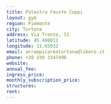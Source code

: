 ```yaml
---
title: Palestra Fausto Coppi
layout: gym
region: Piemonte
city: Tortona
address: Via Trento, 31
latitude: 45.498012
longitude: 11.65032
email: arrampicareatortona@libero.it
phone: +39 339 3347490
website: 
annual_fee: 
ingress_price: 
monthly_subscription_price: 
structures: 
rent: 
---
```


